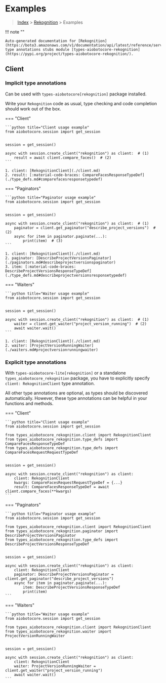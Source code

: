 # Examples

> [Index](../README.md) > [Rekognition](./README.md) > Examples

!!! note ""

    Auto-generated documentation for [Rekognition](https://boto3.amazonaws.com/v1/documentation/api/latest/reference/services/rekognition.html#Rekognition)
    type annotations stubs module [types-aiobotocore-rekognition](https://pypi.org/project/types-aiobotocore-rekognition/).

## Client

### Implicit type annotations

Can be used with `types-aiobotocore[rekognition]` package installed.

Write your `Rekognition` code as usual,
type checking and code completion should work out of the box.



=== "Client"

    ```python title="Client usage example"
    from aiobotocore.session import get_session


    session = get_session()

    async with session.create_client("rekognition") as client:  # (1)
        result = await client.compare_faces()  # (2)
    ```

    1. client: [RekognitionClient](./client.md)
    2. result: [:material-code-braces: CompareFacesResponseTypeDef](./type_defs.md#comparefacesresponsetypedef) 



=== "Paginators"

    ```python title="Paginator usage example"
    from aiobotocore.session import get_session


    session = get_session()

    async with session.create_client("rekognition") as client:  # (1)
        paginator = client.get_paginator("describe_project_versions")  # (2)
        async for item in paginator.paginate(...):
            print(item)  # (3)
    ```

    1. client: [RekognitionClient](./client.md)
    2. paginator: [DescribeProjectVersionsPaginator](./paginators.md#describeprojectversionspaginator)
    3. item: [:material-code-braces: DescribeProjectVersionsResponseTypeDef](./type_defs.md#describeprojectversionsresponsetypedef) 



=== "Waiters"

    ```python title="Waiter usage example"
    from aiobotocore.session import get_session


    session = get_session()

    async with session.create_client("rekognition") as client:  # (1)
        waiter = client.get_waiter("project_version_running")  # (2)
        await waiter.wait()
    ```

    1. client: [RekognitionClient](./client.md)
    2. waiter: [ProjectVersionRunningWaiter](./waiters.md#projectversionrunningwaiter)


### Explicit type annotations

With `types-aiobotocore-lite[rekognition]`
or a standalone `types_aiobotocore_rekognition` package, you have to explicitly specify
`client: RekognitionClient` type annotation.

All other type annotations are optional, as types should be discovered automatically.
However, these type annotations can be helpful in your functions and methods.


=== "Client"

    ```python title="Client usage example"
    from aiobotocore.session import get_session

    from types_aiobotocore_rekognition.client import RekognitionClient
    from types_aiobotocore_rekognition.type_defs import CompareFacesResponseTypeDef
    from types_aiobotocore_rekognition.type_defs import CompareFacesRequestRequestTypeDef


    session = get_session()

    async with session.create_client("rekognition") as client:
        client: RekognitionClient
        kwargs: CompareFacesRequestRequestTypeDef = {...}
        result: CompareFacesResponseTypeDef = await client.compare_faces(**kwargs)
    ```



=== "Paginators"

    ```python title="Paginator usage example"
    from aiobotocore.session import get_session

    from types_aiobotocore_rekognition.client import RekognitionClient
    from types_aiobotocore_rekognition.paginator import DescribeProjectVersionsPaginator
    from types_aiobotocore_rekognition.type_defs import DescribeProjectVersionsResponseTypeDef


    session = get_session()

    async with session.create_client("rekognition") as client:
        client: RekognitionClient
        paginator: DescribeProjectVersionsPaginator = client.get_paginator("describe_project_versions")
        async for item in paginator.paginate(...):
            item: DescribeProjectVersionsResponseTypeDef
            print(item)
    ```



=== "Waiters"

    ```python title="Waiter usage example"
    from aiobotocore.session import get_session

    from types_aiobotocore_rekognition.client import RekognitionClient
    from types_aiobotocore_rekognition.waiter import ProjectVersionRunningWaiter


    session = get_session()

    async with session.create_client("rekognition") as client:
        client: RekognitionClient
        waiter: ProjectVersionRunningWaiter = client.get_waiter("project_version_running")
        await waiter.wait()
    ```
